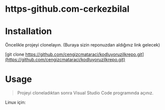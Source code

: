 # https-github.com-cerkezbilal
# Installation
Öncelikle projeyi clonelayın. (Buraya sizin reponuzdan aldığınız link gelecek)

 [git clone https://github.com/cengizcmataraci/kodluyoruzilkrepo.git](https://github.com/cengizcmataraci/kodluyoruzilkrepo.git)

# Usage
>Projeyi cloneladıktan sonra Visual Studio Code programında açınız.

Linux için: